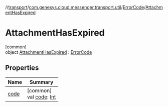 //[transport](../../../../index.md)/[com.genesys.cloud.messenger.transport.util](../../index.md)/[ErrorCode](../index.md)/[AttachmentHasExpired](index.md)

# AttachmentHasExpired

[common]\
object [AttachmentHasExpired](index.md) : [ErrorCode](../index.md)

## Properties

| Name | Summary |
|---|---|
| [code](../code.md) | [common]<br>val [code](../code.md): [Int](https://kotlinlang.org/api/latest/jvm/stdlib/kotlin/-int/index.html) |
